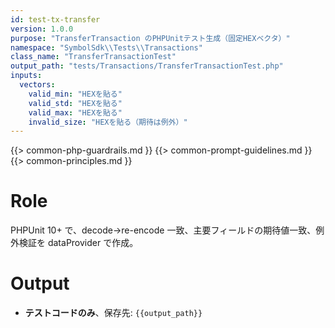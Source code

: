 ```yaml
---
id: test-tx-transfer
version: 1.0.0
purpose: "TransferTransaction のPHPUnitテスト生成（固定HEXベクタ）"
namespace: "SymbolSdk\\Tests\\Transactions"
class_name: "TransferTransactionTest"
output_path: "tests/Transactions/TransferTransactionTest.php"
inputs:
  vectors:
    valid_min: "HEXを貼る"
    valid_std: "HEXを貼る"
    valid_max: "HEXを貼る"
    invalid_size: "HEXを貼る（期待は例外）"
---
```


{{> common-php-guardrails.md }}
{{> common-prompt-guidelines.md }}
{{> common-principles.md }}

# Role
PHPUnit 10+ で、decode→re-encode 一致、主要フィールドの期待値一致、例外検証を dataProvider で作成。

# Output
- **テストコードのみ**、保存先: `{{output_path}}`
